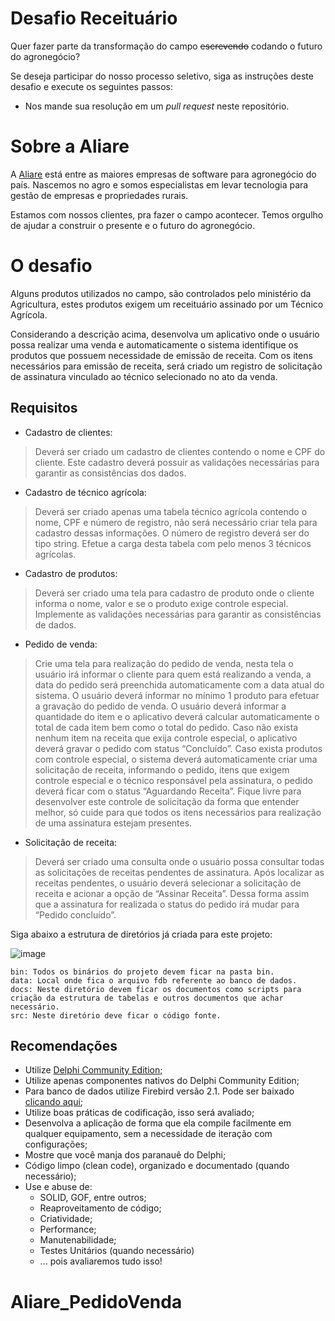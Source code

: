 # Desafio Receituário

Quer fazer parte da transformação do campo ~~escrevendo~~ codando o futuro do agronegócio?

Se deseja participar do nosso processo seletivo, siga as instruções deste desafio e execute os seguintes passos: 

* Nos mande sua resolução em um *pull request* neste repositório.


# Sobre a Aliare

A [Aliare](https://www.aliare.co) está entre as maiores empresas de software para agronegócio do país. Nascemos no agro e somos especialistas em levar tecnologia para gestão de empresas e propriedades rurais.

Estamos com nossos clientes, pra fazer o campo acontecer. Temos orgulho de ajudar a construir o presente e o futuro do agronegócio.



# O desafio

Alguns produtos utilizados no campo, são controlados pelo ministério da Agricultura, estes produtos exigem um receituário assinado por um Técnico Agrícola.

Considerando a descrição acima, desenvolva um aplicativo onde o usuário possa realizar uma venda e automaticamente o sistema identifique os produtos que possuem necessidade de emissão de receita. Com os itens necessários para emissão de receita, será criado um registro de solicitação de assinatura vinculado ao técnico selecionado no ato da venda.

## Requisitos 
* Cadastro de clientes:
> Deverá ser criado um cadastro de clientes contendo o nome e CPF do cliente. Este cadastro deverá possuir as validações necessárias para garantir as consistências dos dados.
* Cadastro de técnico agrícola:
> Deverá ser criado apenas uma tabela técnico agrícola contendo o nome, CPF e número de registro, não será necessário criar tela para cadastro dessas informações. O número de registro deverá ser do tipo string. Efetue a carga desta tabela com pelo menos 3 técnicos agrícolas.
* Cadastro de produtos:
> Deverá ser criado uma tela para cadastro de produto onde o cliente informa o nome, valor e se o produto exige controle especial. Implemente as validações necessárias para garantir as consistências de dados.
* Pedido de venda:
> Crie uma tela para realização do pedido de venda, nesta tela o usuário irá informar o cliente para quem está realizando a venda, a data do pedido será preenchida automaticamente com a data atual do sistema. O usuário deverá informar no mínimo 1 produto para efetuar a gravação do pedido de venda. O usuário deverá informar a quantidade do item e o aplicativo deverá calcular automaticamente o total de cada item bem como o total do pedido.
Caso não exista nenhum item na receita que exija controle especial, o aplicativo deverá gravar o pedido com status “Concluído”.
Caso exista produtos com controle especial, o sistema deverá automaticamente criar uma solicitação de receita, informando o pedido, itens que exigem controle especial e o técnico responsável pela assinatura, o pedido deverá ficar com o status “Aguardando Receita”.
Fique livre para desenvolver este controle de solicitação da forma que entender melhor, só cuide para que todos os itens necessários para realização de uma assinatura estejam presentes.
* Solicitação de receita:
> Deverá ser criado uma consulta onde o usuário possa consultar todas as solicitações de receitas pendentes de assinatura. Após localizar as receitas pendentes, o usuário deverá selecionar a solicitação de receita e acionar a opção de “Assinar Receita”. Dessa forma assim que a assinatura for realizada o status do pedido irá mudar para “Pedido concluído”.
  
  Siga abaixo a estrutura de diretórios  já criada para este projeto:
  
![image](https://user-images.githubusercontent.com/28271306/138889763-cfb52e98-4a38-44f0-8cb8-48404732ddd2.png)

	bin: Todos os binários do projeto devem ficar na pasta bin.
	data: Local onde fica o arquivo fdb referente ao banco de dados.
	docs: Neste diretório devem ficar os documentos como scripts para criação da estrutura de tabelas e outros documentos que achar necessário.
	src: Neste diretório deve ficar o código fonte.

## Recomendações

* Utilize [Delphi Community Edition](https://www.embarcadero.com/br/products/delphi/starter);
* Utilize apenas componentes nativos do Delphi Community Edition;
* Para banco de dados utilize Firebird versão 2.1. Pode ser baixado [clicando aqui](http://sourceforge.net/projects/firebird/files/firebird-win32/2.1.7-Release/Firebird-2.1.7.18553_0_Win32.exe/download);
* Utilize boas práticas de codificação, isso será avaliado;
* Desenvolva a aplicação de forma que ela compile facilmente em qualquer equipamento, sem a necessidade de iteração com configurações;
* Mostre que você manja dos paranauê do Delphi;
* Código limpo (clean code), organizado e documentado (quando necessário);
* Use e abuse de:
  * SOLID, GOF, entre outros;
  * Reaproveitamento de código;
  * Criatividade;
  * Performance;
  * Manutenabilidade;
  * Testes Unitários (quando necessário)
  * ... pois avaliaremos tudo isso!
# Aliare_PedidoVenda
